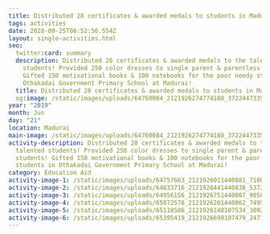 ```yaml
---
title: Distributed 28 certificates & awarded medals to students in Madurai
tags: activities
date: 2020-09-25T06:52:56.554Z
layout: single-activities.html
seo:
  twitter:card: summary
  description: Distributed 28 certificates & awarded medals to the talented
    students! Provided 250 color dresses to single parent & parentless students!
    Gifted 150 motivational books & 100 notebooks for the poor needy students in
    Othakadai Government Primary School at Madurai!
  title: Distributed 28 certificates & awarded medals to students in Madurai
  og:image: /static/images/uploads/64760084_2121926274774188_3722447335104446464_o_2121926271440855.jpg
year: "2019"
month: Jun
day: "21"
location: Madurai
main-image: /static/images/uploads/64760084_2121926274774188_3722447335104446464_o_2121926271440855.jpg
activity-description: Distributed 28 certificates & awarded medals to the
  talented students! Provided 250 color dresses to single parent & parentless
  students! Gifted 150 motivational books & 100 notebooks for the poor needy
  students in Othakadai Government Primary School at Madurai!
category: Education Aid
activity-image-1: /static/images/uploads/64757663_2121926011440881_7180307638050095104_o_2121926008107548.jpg
activity-image-2: /static/images/uploads/64833716_2121926441440838_5372433556725301248_o_2121926434774172.jpg
activity-image-3: /static/images/uploads/64956156_2121926751440807_9056514726363660288_o_2121926748107474.jpg
activity-image-4: /static/images/uploads/65072578_2121926201440862_7495563288458035200_o_2121926194774196.jpg
activity-image-5: /static/images/uploads/65118586_2121926148107534_3092269852031713280_o_2121926144774201.jpg
activity-image-6: /static/images/uploads/65395419_2121926698107479_2471993548476514304_o_2121926694774146.jpg
---
```

